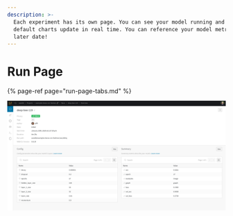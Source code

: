 ```yaml
---
description: >-
  Each experiment has its own page. You can see your model running and watch
  default charts update in real time. You can reference your model metrics at a
  later date!
---
```


# Run Page

{% page-ref page="run-page-tabs.md" %}

![](../../../.gitbook/assets/screen-shot-2020-02-11-at-4.39.37-pm.png)



